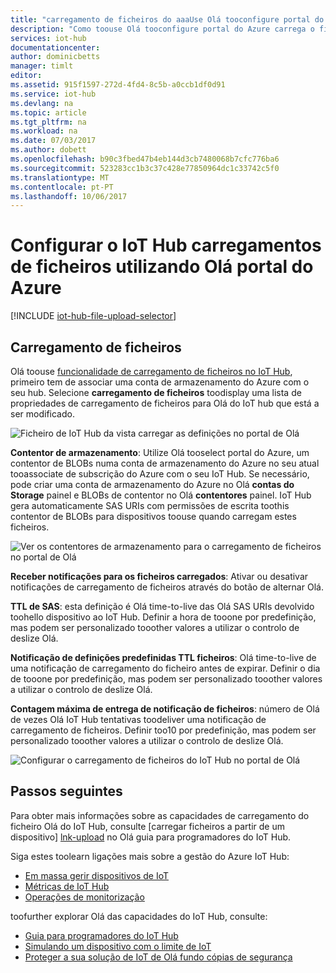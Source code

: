 ```yaml
---
title: "carregamento de ficheiros do aaaUse Olá tooconfigure portal do Azure | Microsoft Docs"
description: "Como toouse Olá tooconfigure portal do Azure carrega o ficheiro do IoT hub tooenable de dispositivos ligados. Inclui informações sobre como configurar a conta de armazenamento do Azure de destino Olá."
services: iot-hub
documentationcenter: 
author: dominicbetts
manager: timlt
editor: 
ms.assetid: 915f1597-272d-4fd4-8c5b-a0ccb1df0d91
ms.service: iot-hub
ms.devlang: na
ms.topic: article
ms.tgt_pltfrm: na
ms.workload: na
ms.date: 07/03/2017
ms.author: dobett
ms.openlocfilehash: b90c3fbed47b4eb144d3cb7480068b7cfc776ba6
ms.sourcegitcommit: 523283cc1b3c37c428e77850964dc1c33742c5f0
ms.translationtype: MT
ms.contentlocale: pt-PT
ms.lasthandoff: 10/06/2017
---
```

# <a name="configure-iot-hub-file-uploads-using-hello-azure-portal"></a>Configurar o IoT Hub carregamentos de ficheiros utilizando Olá portal do Azure

[!INCLUDE [iot-hub-file-upload-selector](../../includes/iot-hub-file-upload-selector.md)]

## <a name="file-upload"></a>Carregamento de ficheiros

Olá toouse [funcionalidade de carregamento de ficheiros no IoT Hub][lnk-upload], primeiro tem de associar uma conta de armazenamento do Azure com o seu hub. Selecione **carregamento de ficheiros** toodisplay uma lista de propriedades de carregamento de ficheiros para Olá do IoT hub que está a ser modificado.

![Ficheiro de IoT Hub da vista carregar as definições no portal de Olá][13]

**Contentor de armazenamento**: Utilize Olá tooselect portal do Azure, um contentor de BLOBs numa conta de armazenamento do Azure no seu atual tooassociate de subscrição do Azure com o seu IoT Hub. Se necessário, pode criar uma conta de armazenamento do Azure no Olá **contas do Storage** painel e BLOBs de contentor no Olá **contentores** painel. IoT Hub gera automaticamente SAS URIs com permissões de escrita toothis contentor de BLOBs para dispositivos toouse quando carregam estes ficheiros.

![Ver os contentores de armazenamento para o carregamento de ficheiros no portal de Olá][14]

**Receber notificações para os ficheiros carregados**: Ativar ou desativar notificações de carregamento de ficheiros através do botão de alternar Olá.

**TTL de SAS**: esta definição é Olá time-to-live das Olá SAS URIs devolvido toohello dispositivo ao IoT Hub. Definir a hora de tooone por predefinição, mas podem ser personalizado tooother valores a utilizar o controlo de deslize Olá.

**Notificação de definições predefinidas TTL ficheiros**: Olá time-to-live de uma notificação de carregamento do ficheiro antes de expirar. Definir o dia de tooone por predefinição, mas podem ser personalizado tooother valores a utilizar o controlo de deslize Olá.

**Contagem máxima de entrega de notificação de ficheiros**: número de Olá de vezes Olá IoT Hub tentativas toodeliver uma notificação de carregamento de ficheiros. Definir too10 por predefinição, mas podem ser personalizado tooother valores a utilizar o controlo de deslize Olá.

![Configurar o carregamento de ficheiros do IoT Hub no portal de Olá][15]

## <a name="next-steps"></a>Passos seguintes

Para obter mais informações sobre as capacidades de carregamento do ficheiro Olá do IoT Hub, consulte [carregar ficheiros a partir de um dispositivo] [ lnk-upload] no Olá guia para programadores do IoT Hub.

Siga estes toolearn ligações mais sobre a gestão do Azure IoT Hub:

* [Em massa gerir dispositivos de IoT][lnk-bulk]
* [Métricas de IoT Hub][lnk-metrics]
* [Operações de monitorização][lnk-monitor]

toofurther explorar Olá das capacidades do IoT Hub, consulte:

* [Guia para programadores do IoT Hub][lnk-devguide]
* [Simulando um dispositivo com o limite de IoT][lnk-iotedge]
* [Proteger a sua solução de IoT de Olá fundo cópias de segurança][lnk-securing]

[13]: ./media/iot-hub-configure-file-upload/file-upload-settings.png
[14]: ./media/iot-hub-configure-file-upload/file-upload-container-selection.png
[15]: ./media/iot-hub-configure-file-upload/file-upload-selected-container.png

[lnk-upload]: iot-hub-devguide-file-upload.md

[lnk-bulk]: iot-hub-bulk-identity-mgmt.md
[lnk-metrics]: iot-hub-metrics.md
[lnk-monitor]: iot-hub-operations-monitoring.md

[lnk-devguide]: iot-hub-devguide.md
[lnk-iotedge]: iot-hub-linux-iot-edge-simulated-device.md
[lnk-securing]: iot-hub-security-ground-up.md
